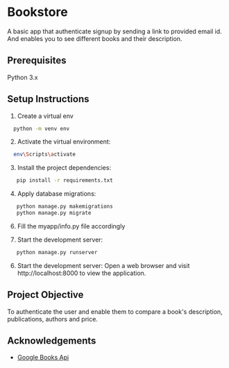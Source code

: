 
# Bookstore

A basic app that authenticate signup by sending a link to provided email id. And enables you to see different books and their description.

## Prerequisites
Python 3.x


## Setup Instructions

1. Create a virtual env

```bash
  python -m venv env
```
2. Activate the virtual environment:
```bash
  env\Scripts\activate
```
3. Install the project dependencies:
```bash
   pip install -r requirements.txt
```
4. Apply database migrations:
```bash
   python manage.py makemigrations
   python manage.py migrate
```
6. Fill the myapp/info.py file accordingly

5. Start the development server:
```bash
   python manage.py runserver
```
6. Start the development server: Open a web browser and visit http://localhost:8000 to view the application.




## Project Objective
To authenticate the user and enable them to compare a book's description, publications, authors and price. 
## Acknowledgements

 - [Google Books Api](https://www.googleapis.com/books/v1/volumes?q=Harry+Potter)

